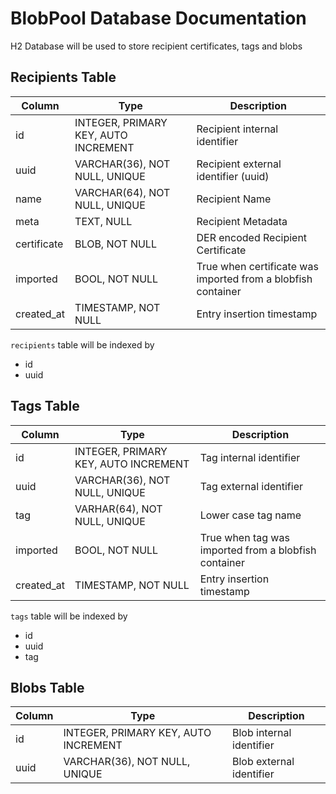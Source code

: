 # BlobPool Database Documentation

H2 Database will be used to store recipient certificates, tags and blobs

## Recipients Table

| Column      | Type                                 | Description                                                  |
|-------------|--------------------------------------|--------------------------------------------------------------|
| id          | INTEGER, PRIMARY KEY, AUTO INCREMENT | Recipient internal identifier                                |
| uuid        | VARCHAR(36), NOT NULL, UNIQUE        | Recipient external identifier (uuid)                         |
| name        | VARCHAR(64), NOT NULL, UNIQUE        | Recipient Name                                               |
| meta        | TEXT, NULL                           | Recipient Metadata                                           |
| certificate | BLOB, NOT NULL                       | DER encoded Recipient Certificate                            |
| imported    | BOOL, NOT NULL                       | True when certificate was imported from a blobfish container |
| created_at  | TIMESTAMP, NOT NULL                  | Entry insertion timestamp                                    |

`recipients` table will be indexed by
- id
- uuid

## Tags Table

| Column      | Type                                 | Description                                                  |
|-------------|--------------------------------------|--------------------------------------------------------------|
| id          | INTEGER, PRIMARY KEY, AUTO INCREMENT | Tag internal identifier                                      |
| uuid        | VARCHAR(36), NOT NULL, UNIQUE        | Tag external identifier                                      |
| tag         | VARHAR(64), NOT NULL, UNIQUE         | Lower case tag name                                          |
| imported    | BOOL, NOT NULL                       | True when tag was imported from a blobfish container         |
| created_at  | TIMESTAMP, NOT NULL                  | Entry insertion timestamp                                    |

`tags` table will be indexed by
- id
- uuid
- tag

## Blobs Table

| Column      | Type                                 | Description                                                  |
|-------------|--------------------------------------|--------------------------------------------------------------|
| id          | INTEGER, PRIMARY KEY, AUTO INCREMENT | Blob internal identifier                                     |
| uuid        | VARCHAR(36), NOT NULL, UNIQUE        | Blob external identifier                                     |

